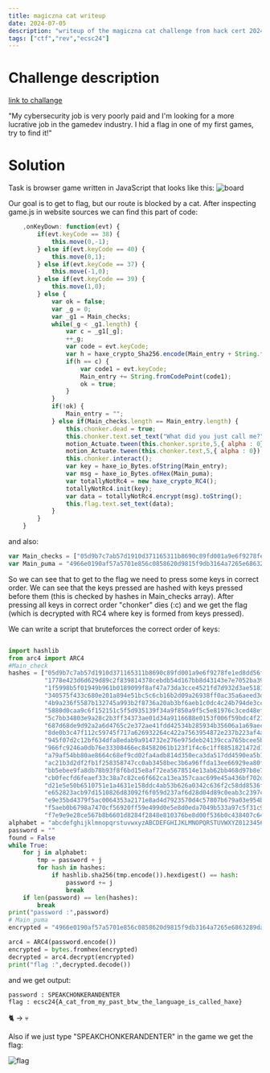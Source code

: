 ```yaml
---
title: magiczna cat writeup
date: 2024-07-05
description: "writeup of the magiczna cat challenge from hack cert 2024 ctf"
tags: ["ctf","rev","ecsc24"]
---
```


# Challenge description

[link to challange](https://hack.cert.pl/challenge/magiczna-cat)

"My cybersecurity job is very poorly paid and I'm looking for a more lucrative job in the gamedev industry. I hid a flag in one of my first games, try to find it!"

# Solution

Task is browser game written in JavaScript that looks like this:
![board](/images/board.png)

Our goal is to get to flag, but our route is blocked by a cat. After inspecting game.js in website sources we can find this part of code:
```javascript
	,onKeyDown: function(evt) {
		if(evt.keyCode == 38) {
			this.move(0,-1);
		} else if(evt.keyCode == 40) {
			this.move(0,1);
		} else if(evt.keyCode == 37) {
			this.move(-1,0);
		} else if(evt.keyCode == 39) {
			this.move(1,0);
		} else {
			var ok = false;
			var _g = 0;
			var _g1 = Main_checks;
			while(_g < _g1.length) {
				var c = _g1[_g];
				++_g;
				var code = evt.keyCode;
				var h = haxe_crypto_Sha256.encode(Main_entry + String.fromCodePoint(code));
				if(h == c) {
					var code1 = evt.keyCode;
					Main_entry += String.fromCodePoint(code1);
					ok = true;
				}
			}
			if(!ok) {
				Main_entry = "";
			} else if(Main_checks.length == Main_entry.length) {
				this.chonker.dead = true;
				this.chonker.text.set_text("What did you just call me?");
				motion_Actuate.tween(this.chonker.sprite,5,{ alpha : 0}).delay(1);
				motion_Actuate.tween(this.chonker.text,5,{ alpha : 0}).delay(1);
				this.chonker.interact();
				var key = haxe_io_Bytes.ofString(Main_entry);
				var msg = haxe_io_Bytes.ofHex(Main_puma);
				var totallyNotRc4 = new haxe_crypto_RC4();
				totallyNotRc4.init(key);
				var data = totallyNotRc4.encrypt(msg).toString();
				this.flag.text.set_text(data);
			}
		}
	}
```

and also:

```javascript
var Main_checks = ["05d9b7c7ab57d1910d371165311b8690c89fd001a9e6f9278fe1ed8dd56f0788","1778e423d6d629d89c2f839814378cebdb54d167bb8d43143e7e7052ba390546","1f5998b5f01949b961b0189099f8af47a73da3cce4521fd7d932d3ae518106f1","340575f433c680e201a894e51bc5c6cb16b2d09a26938ff0ac35a6aeed3dd66b","4b9a236f5587b132745a993b2f8736a20ab3bf6aeb1c0dc4c24b794de3cc7e4a","5880d0caa9c6f152151c5f5d935139f34a9f850a9f5c5e81976c3ced48ef5ba0","5c7bb34803e9a28c2b3ff34373ae01d34a9116688e0153f006f59bdc4f21f0c1","687d68de9d92a2a6d4765c2e372ae41fdd42534b285934b35606a1a69aeca453","8de0b3c47f112c59745f717a626932264c422a7563954872e237b223af4ad643","945f07d2c12bf634dfa8edab9a914732e276e975deb24139cca765bcee5b4d4c","966fc9246a0db76e33308466ec84582061b123f1f4c6c1ff8851821472d17a05","a79af54bb80ae8664c68ef9cd02fa4adb814d350eca3da517dd4590ea5b12912","ac21b3d2df2fb1f258358747cc0ab3458bec3b6a96ffda13ee66929ea80f0a46","bb5ebee9fa8db78b93f8f6bd15e8af72ea5678514e13ab62bb468d97b8e76b7e","cb0fecfd6feaef33c38a7c82ce6f662ca13ea357caac699e45a436bf702db8c6","d21e5e50b6510751e1a4631e158ddc4ab53b626a0342c636f2c58dd8536f851c","e652823acb97d1510826d83092f6f059d237af6d28d04d89c0eab3c2397cea82","e9e35bd4379f5ac0064353a2171e8ad4d7923570d4c57807b679a03e954b99cd","f5aeb0b6798a7470cf56920ff59e499d0e5e8d0eda7049b533a97c5f31c93e8b","f7e9e9e28ce567b8b6601d8284f2848e810376be8d00f536b0c438407c64a114"];
var Main_puma = "4966e0190af57a5701e856c0858620d9815f9db3164a7265e6863289da22fe163c5a7253dd1119e36bd67b66f9f4e07b516df939d487db6fdff5";

```

So we can see that to get to the flag we need to press some keys in correct order. We can see that the keys pressed are hashed with keys pressed before them (this is checked by hashes in Main_checks array). After pressing all keys in correct order "chonker" dies (:c) and we get the flag (which is decrypted with RC4 where key is formed from keys pressed).

We can write a script that bruteforces the correct order of keys:
```python

import hashlib
from arc4 import ARC4
#Main_check
hashes = ["05d9b7c7ab57d1910d371165311b8690c89fd001a9e6f9278fe1ed8dd56f0788",
          "1778e423d6d629d89c2f839814378cebdb54d167bb8d43143e7e7052ba390546",
          "1f5998b5f01949b961b0189099f8af47a73da3cce4521fd7d932d3ae518106f1",
          "340575f433c680e201a894e51bc5c6cb16b2d09a26938ff0ac35a6aeed3dd66b",
          "4b9a236f5587b132745a993b2f8736a20ab3bf6aeb1c0dc4c24b794de3cc7e4a",
          "5880d0caa9c6f152151c5f5d935139f34a9f850a9f5c5e81976c3ced48ef5ba0",
          "5c7bb34803e9a28c2b3ff34373ae01d34a9116688e0153f006f59bdc4f21f0c1",
          "687d68de9d92a2a6d4765c2e372ae41fdd42534b285934b35606a1a69aeca453",
          "8de0b3c47f112c59745f717a626932264c422a7563954872e237b223af4ad643",
          "945f07d2c12bf634dfa8edab9a914732e276e975deb24139cca765bcee5b4d4c",
          "966fc9246a0db76e33308466ec84582061b123f1f4c6c1ff8851821472d17a05",
          "a79af54bb80ae8664c68ef9cd02fa4adb814d350eca3da517dd4590ea5b12912",
          "ac21b3d2df2fb1f258358747cc0ab3458bec3b6a96ffda13ee66929ea80f0a46",
          "bb5ebee9fa8db78b93f8f6bd15e8af72ea5678514e13ab62bb468d97b8e76b7e",
          "cb0fecfd6feaef33c38a7c82ce6f662ca13ea357caac699e45a436bf702db8c6",
          "d21e5e50b6510751e1a4631e158ddc4ab53b626a0342c636f2c58dd8536f851c",
          "e652823acb97d1510826d83092f6f059d237af6d28d04d89c0eab3c2397cea82",
          "e9e35bd4379f5ac0064353a2171e8ad4d7923570d4c57807b679a03e954b99cd",
          "f5aeb0b6798a7470cf56920ff59e499d0e5e8d0eda7049b533a97c5f31c93e8b",
          "f7e9e9e28ce567b8b6601d8284f2848e810376be8d00f536b0c438407c64a114"]
alphabet = "abcdefghijklmnopqrstuvwxyzABCDEFGHIJKLMNOPQRSTUVWXYZ0123456789!@#$%^&*()_+{}|:<>?"
password = ""
found = False
while True:
    for j in alphabet:
        tmp = password + j
        for hash in hashes:
            if hashlib.sha256(tmp.encode()).hexdigest() == hash:
                password += j
                break
    if len(password) == len(hashes):
        break
print("password :",password)
# Main_puma
encrypted = "4966e0190af57a5701e856c0858620d9815f9db3164a7265e6863289da22fe163c5a7253dd1119e36bd67b66f9f4e07b516df939d487db6fdff5"

arc4 = ARC4(password.encode())
encrypted = bytes.fromhex(encrypted)
decrypted = arc4.decrypt(encrypted)
print("flag :",decrypted.decode())

```

and we get output:

```bash
password : SPEAKCHONKERANDENTER
flag : ecsc24{A_cat_from_my_past_btw_the_language_is_called_haxe}
```

🐈 -> 💀

Also if we just type "SPEAKCHONKERANDENTER" in the game we get the flag:

![flag](/images/solved.png)

